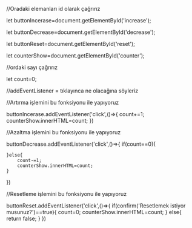 //Oradaki elemanları id olarak çağrırız 

let buttonIncerase=document.getElementById('increase');

let buttonDecrease=document.getElementById('decrease');

let buttonReset=document.getElementById('reset');

let counterShow=document.getElementById('counter');


//ordaki sayı çağrırız

let count=0;

//addEventListener = tıklayınca ne olacağına söyleriz

//Artırma işlemini bu fonksiyonu ile yapıyoruz

buttonIncerase.addEventListener('click',()=>{
    count+=1;
    counterShow.innerHTML=count;
})

//Azaltma işlemini bu fonksiyonu ile yapıyoruz

buttonDecrease.addEventListener('click',()=>{
    if(count==0){
        
    }else{
        count-=1;
        counterShow.innerHTML=count;
    }
})

//Resetleme işlemini bu fonksiyonu ile yapıyoruz

buttonReset.addEventListener('click',()=>{
    if(confirm('Resetlemek istiyor musunuz?')==true){
        count=0;
    counterShow.innerHTML=count;
    }
    else{
        return false;
    }
})
